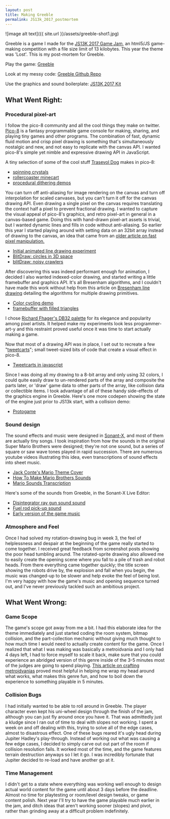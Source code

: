 ```yaml
---
layout: post
title: Making Greeble
permalink: JS13k_2017_postmortem
---
```

![image alt text]({{ site.url }}/assets/greeble-shot1.jpg)

Greeble is a game I made for the [JS13K 2017 Game Jam](http://js13kgames.com), an html5/JS game-making competition with a file size limit of 13 kilobytes. This year the theme was 'Lost'. This is my post-mortem for Greeble.

Play the game: [Greeble](http://js13kgames.com/entries/greeble)

Look at my messy code: [Greeble Github Repo](https://github.com/rybar/js13k2017)

Use the graphics and sound boilerplate: [JS13K 2017 Kit](https://github.com/Rybar/js13k2017kit)

## What Went Right:

### Procedural pixel-art
  I follow the pico-8 community and all the cool things they make on twitter. [Pico-8](https://www.lexaloffle.com/pico-8.php) is a fantasy programmable game console for making, sharing, and playing tiny games and other programs. The combination of fast, dynamic fluid motion and crisp pixel drawing is something that's simultaneously nostalgic and new, and not easy to replicate with the canvas API. I wanted pico-8's simple yet nimble and expressive drawing API in JavaScript.

  A tiny selection of some of the cool stuff [Trasevol Dog](https://twitter.com/TRASEVOL_DOG) makes in pico-8:  
  * [spinning crystals](https://twitter.com/TRASEVOL_DOG/status/850510798074122241)
  * [rollercoaster minecart](https://twitter.com/TRASEVOL_DOG/status/893278061314977802)
  * [procedural dithering demos](https://twitter.com/TRASEVOL_DOG/status/829145759480107010)

  You can turn off anti-aliasing for image rendering on the canvas and turn off interpolation for scaled canvases, but you can't turn it off for the canvas drawing API. Even drawing a single pixel on the canvas requires translating the context half a pixel to prevent fractional drawing. I wanted to capture the visual appeal of pico-8's graphics, and retro pixel-art in general in a canvas-based game. Doing this with hand-drawn pixel-art assets is trivial, but I wanted dynamic lines and fills in code without anti-aliasing. So earlier this year I started playing around with setting data on an 32bit array instead of drawing to the canvas, an idea that came from an [older article on fast pixel manipulation. ](https://hacks.mozilla.org/2011/12/faster-canvas-pixel-manipulation-with-typed-arrays/)  

  * [Initial animated line drawing experiment](https://codepen.io/Rybar/full/PWZOGP/)
  * [BlitDraw: circles in 3D space](https://codepen.io/Rybar/full/qRNeOg/)
  * [blitDraw: noisy crawlers](https://codepen.io/Rybar/full/OWwGjE/)

  After discovering this was indeed performant enough for animation, I decided I also wanted indexed-color drawing, and started writing a little framebuffer and graphics API. It's all Bresenham algorithms, and I couldn't have made this work without help from this article on [Bresenham line drawing](http://members.chello.at/~easyfilter/bresenham.html) detailing the algorithms for multiple drawing primitives.

  * [Color cycling demo](https://codepen.io/Rybar/full/oZNwpJ/)
  * [framebuffer with filled triangles](https://codepen.io/Rybar/pen/wdbggz)

  I chose [Richard Fhager's DB32 palette](http://pixeljoint.com/forum/forum_posts.asp?TID=16247) for its elegance and popularity among pixel artists. It helped make my experiments look less programmer-art-y and this restraint proved useful once it was time to start actually making a game.

  Now that most of a drawing API was in place, I set out to recreate a few "[tweetcarts](https://twitter.com/search?q=%23tweetcart&src=typd)"; small tweet-sized bits of code that create a visual effect in pico-8.  
  * [Tweetcarts in javascript](https://codepen.io/Rybar/full/YQEXbd/)

  Since I was doing all my drawing to a 8-bit array and only using 32 colors, I could quite easily draw to un-rendered parts of the array and composite the parts later, or 'draw' game data to other parts of the array, like collision data or collectible items. I took advantage of all of these handy side-effects of the graphics engine in Greeble. Here's one more codepen showing the state of the engine just prior to JS13k start, with a collision demo:

  * [Protogame](https://codepen.io/Rybar/full/dRexwa/)  

### Sound design
  The sound effects and music were designed in [Sonant-X](https://github.com/nicolas-van/sonant-x-live), and most of them are actually tiny songs. I took inspiration from how the sounds in the original Super Mario Brothers were designed; they're not one sound, but a series of square or saw wave tones played in rapid succession. There are numerous youtube videos illustrating this idea, even transcriptions of sound effects into sheet music.

  * [Jack Conte's Mario Theme Cover](https://www.youtube.com/watch?v=JWiqUgJ0qsM)
  * [How To Make Mario Brothers Sounds](https://youtu.be/egd7vhTuC8Q)
  * [Mario Sounds Transcription](https://www.youtube.com/watch?v=mnSjJUC7z38)

  Here's some of the sounds from Greeble, in the Sonant-X Live Editor:

  * [Disintegrator ray gun sound sound](https://nicolas-van.github.io/sonant-x-live/#N4IgTg9g7gMgpgOxALgEwFYAsmA0JEAmACgIYAuZcYSaeAzhAgOYAi5JKA2qBHQMYBGAPoQ%2BZFAHY8vQUIJxxyAAzT%2Bw%2BWQCuCOChUgZwgB6IAbigGrZpiABsLATlRXhUEqbgAzCGAC2KAGYrVBExSWC5BT0IjW1dZQiTBHNkSwN%2BEJt7VIA2HIi3D28%2FQLwECABLOjghTxJ5MBRMKXxkoXIyEj4Aa2jW0yE6TTpOipoBVADcfqEwOFs4EmrHCQD8md8lykbkCWcQTyNaitttlH3D2rmARxR0JVQHPEu5hgQSBD54gQCLo%2FlbCQAJ5CMgVXzxaaXAHA9q%2BRQCdaXAAOHyucFuCQOR1RCDhin0tm8IjU6MxhOJl08Nz6RIgZNpxJI8MZ9MKXh8%2FixyK4AgAung%2BFxQDROAIJJZxSpxZKJNKJTgVErFSrlWrVRr1VrNZq%2BQBffUCkBvJjwGiYPVAAA)
  * [Fuel rod pick-up sound](https://nicolas-van.github.io/sonant-x-live/#N4IgTg9g7gMgpgOxALgCwEYDMqA0JEAmACgIYAuZcYSyATHgM4QIDmAIuSSgNqgQMBjdAH0IAsigDsefkOEE4E5AAYZgkQrIBXBHBSqQskQA9EAN31q5ZiABsU6AJz1D64VBJm4AMwhgAtigusrSi4lJWoZqWrgJRijp6KpHCpggWybGhNvbITsGCoR5evgFBeAgQAJYMcMLeJApgMebC5GQkAgDWLenCDFoMHVU0mACs6HitYHC2cCS1KGO0AGwAHFN9%2FguUzXnKmHjexvVVtrsxx%2FUzAI4O6Mq0Y0cnM0wIJAgCSU%2FPIFcKWwkACewjIVX8SUO%2FxOgJBbX8SjGKxewgADp9rnA7pkrhiEAilAZbL5RG5vLcYiSIPUThTsVTSfSccTSSREYyacUfH5Apk0Tx0ABdPACHigGjcdArSbSlHoSSqBXPBWHVTqnAarWanXavW6g369VCgC%2BppFIHeLHgNEkJqAA)
  * [Early version of the game music](https://nicolas-van.github.io/sonant-x-live/#N4IgTg9g7gMgpgOxALgKyoIwGYA0JEAmACgIYAuZcYSyuIAzhAgOYAi5JKA2qBPQMYYA%2BhH5kUAdjx9BQgnHHIADNIHD5ZAK4I4KFSBnCAHogBue1bNMQANigwBODJeFQSpuADMIYALb3LACYRMUkguQULAwFgjW1dZXCTBHNE6P5g6ztkDEDUcLcPbz8AkAQIAEt6OCFPEnkwKLMhcjISfgBrFEClfWb6TXo2ipoe3rxmsDgbOBJq7oAWDAAOCZShXznKRuQJOk8jWoqbbe68A9qpgEcUADZbnvPDqcYEEgR%2BBOx9C%2FkbEgAnkIyBVfAlbk8Iv8gSRfIoFqsQBcAA7vS5wG7IBaQ1EIFpwqI2bwiNTozH6IkQWqHTzXQnE2kY%2BlU2GKCnEwpeHz%2BNLI7jOQIAXTw%2FG4oBoXGwUhUGAWKhlC2xCulOClOAV8tVivVWpVao1OtlSt1hqwerlhu1yvVgoAvjhxfyzZbNUbLRCZc6DQrjbKPaqvVrXVatf79UHLb6Fh67XaHelhKJFFIExE2S40%2FEooYhMlUvoc1luugM5zijznOlgkmwlW09mYpmdCgHEkzA2MkIizlUNi62XuaVylUanUGk11q12l0cg4U%2F1BsMaBgJBIIfh1lMZnMvnK6M1NkMqCgFvkkTTjqc0hdGZiMBglHlIS8mO9PsWz79poDgaCEoFIT%2BH9WTuT9DlxMkUH2cC0RArEU0pElZFvZlqUgtJEJQjDiTg9kqQHEpeX5HAhRFMUyn5J9XUCXBqPyTUGJ1GUaMNKjWNo1j6KY7jGKUONHWQSUsEY3JVldYSeMk5ixIDETAhkz1eKkpjY3tXhSRrXYMw0Dt1AULM0hzPNdK7Wx7AcADUwInlLJkatQi0usdMMxs4mbFzO2MjzMjM2dbMbayh0qapanqY80maKdOhQZZEQXIYSBGO4sCwOLN2mWZ5ixbUN1MDYtnCxxLJvS9wuKmk6XgwJyqEF83g%2Bf8S3PKEfxBMET0A78YQJZAn2aiCsJ%2BGC8VwvBEJzQaxoZCqmRyKaqSwhCcJ6ud5qEQKiMEgVhRAUVBIEyVUAAjBMFVI7lJlU7XXO4NWyUkSFjus6AOu%2F1Lru%2FiKK21BVhO7FZSe26zucE6XrO%2F6ruerVAYuy1W1B4Hobhk15VUnbXmYeBlywW0gAAA%3D%3D)

### Atmosphere and Feel

  Once I had solved my rotation-drawing bug in week 3, the feel of helplessness and despair at the beginning of the game really started to come together. I received great feedback from screenshot posts showing the poor head tumbling around. The rotated-sprite drawing also allowed me to easily create the opening scene where you fall to a pile of trash and robot heads. From there everything came together quickly; the title screen showing the robots drive by, the explosion and fall when you begin, the music was changed-up to be slower and help evoke the feel of being lost. I'm very happy with how the game's music and opening sequence turned out, and I've never previously tackled such an ambitious project.

## What Went Wrong:


### Game Scope
 The game's scope got away from me a bit. I had this elaborate idea for the theme immediately and just started coding the room system, bitmap collision, and the part-collection mechanic without giving much thought to how much time I would need to actually create content for the game. Once I realized that what I was making was basically a metroidvania and I only had 4 days left, I had to force myself to scale it back, make sure that you could experience an abridged version of this genre inside of the 3-5 minutes most of the judges are going to spend playing. [This article on crafting metroidvanias](https://subtractivedesign.blogspot.com/2013/01/guide-to-making-metroidvania-style.html) proved most helpful in helping me wrap my head around what works, what makes this genre fun, and how to boil down the experience to something playable in 5 minutes.

### Collision Bugs
  I had initially wanted to be able to roll around in Greeble. The player character even kept his uni-wheel design through the finish of the jam, although you can just fly around once you have it. That was admittedly just a kludge since I ran out of time to deal with slopes not working. I spent a week on and off dealing with this, trying to solve all of the edge cases, almost to disastrous effect. One of these bugs reared it's ugly head during Jupiter Hadley's play-through. Instead of working out what was causing a few edge cases, I decided to simply carve out out part of the room if collision resolution fails. It worked most of the time, and the game features terrain destruction anyways so I let it go. I was incredibly fortunate that Jupiter decided to re-load and have another go at it.

### Time Management   

  I didn't get to a state where everything was working well enough to design actual world content for the game until about 3 days before the deadline. Almost no time for playtesting or room/level design tweaks, or game content polish.  Next year I'll try to have the game playable much earlier in the jam, and ditch ideas that aren't working sooner (slopes) and pivot, rather than grinding away at a difficult problem indefinitely.
